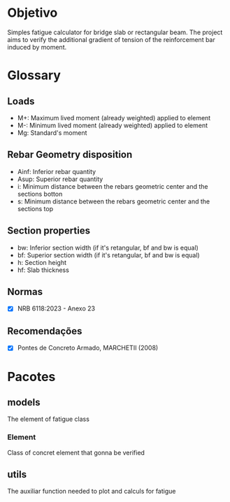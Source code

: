 # Objetivo

Simples fatigue calculator for bridge slab or rectangular beam. The project aims to verify the additional gradient of tension of the reinforcement bar induced by moment.

# Glossary


## Loads
 - M+: Maximum lived moment (already weighted) applied to element 
 - M-: Minimum  lived moment (already weighted) applied to element
 - Mg: Standard's moment

## Rebar Geometry disposition 

- Ainf: Inferior rebar quantity
- Asup: Superior rebar quantity
- i: Minimum distance between the rebars geometric center and the sections botton
- s: Minimum distance between the rebars geometric center and the sections top


## Section properties

- bw: Inferior section width (if it's retangular, bf and bw is equal)
- bf: Superior section width (if it's retangular, bf and bw is equal)
- h: Section height
- hf: Slab thickness 


## Normas 

- [x] NRB 6118:2023 - Anexo 23

## Recomendações

- [x] Pontes de Concreto Armado, MARCHETII (2008)

# Pacotes

## models

The element of fatigue class

### Element

Class of concret element that gonna be verified

## utils

The auxiliar function needed to plot and calculs for fatigue
